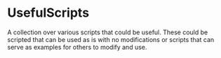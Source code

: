 # UsefulScripts
A collection over various scripts that could be useful.  These could be scripted that can be used as is with no modifications or scripts that can serve as examples for others to modify and use.

